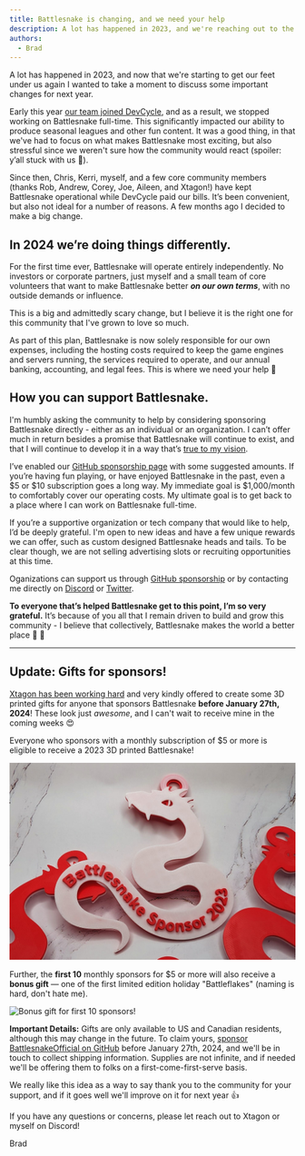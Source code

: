 ```yaml
---
title: Battlesnake is changing, and we need your help
description: A lot has happened in 2023, and we're reaching out to the community to help support a new operating model for Battlesnake in 2024.
authors:
  - Brad
---
```


A lot has happened in 2023, and now that we're starting to get our feet under us again I wanted to take a moment to discuss some important changes for next year.

Early this year [our team joined DevCycle](/blog/2023-03-06-battlesnake-is-joining-devcycle), and as a result, we stopped working on Battlesnake full-time. This significantly impacted our ability to produce seasonal leagues and other fun content. It was a good thing, in that we've had to focus on what makes Battlesnake most exciting, but also stressful since we weren't sure how the community would react (spoiler: y’all stuck with us 💃).

Since then, Chris, Kerri, myself, and a few core community members (thanks Rob, Andrew, Corey, Joe, Aileen, and Xtagon!) have kept Battlesnake operational while DevCycle paid our bills. It’s been convenient, but also not ideal for a number of reasons. A few months ago I decided to make a big change.

<!--truncate-->

## In 2024 we’re doing things differently.

For the first time ever, Battlesnake will operate entirely independently. No investors or corporate partners, just myself and a small team of core volunteers that want to make Battlesnake better _**on our own terms**_, with no outside demands or influence.

This is a big and admittedly scary change, but I believe it is the right one for this community that I've grown to love so much.

As part of this plan, Battlesnake is now solely responsible for our own expenses, including the hosting costs required to keep the game engines and servers running, the services required to operate, and our annual banking, accounting, and legal fees. This is where we need your help 🙂

## How you can support Battlesnake.

I'm humbly asking the community to help by considering sponsoring Battlesnake directly - either as an individual or an organization. I can’t offer much in return besides a promise that Battlesnake will continue to exist, and that I will continue to develop it in a way that’s [true to my vision](https://play.battlesnake.com/mission).

I’ve enabled our [GitHub sponsorship page](https://github.com/sponsors/BattlesnakeOfficial) with some suggested amounts. If you’re having fun playing, or have enjoyed Battlesnake in the past, even a $5 or $10 subscription goes a long way. My immediate goal is $1,000/month to comfortably cover our operating costs. My ultimate goal is to get back to a place where I can work on Battlesnake full-time.

If you’re a supportive organization or tech company that would like to help, I’d be deeply grateful. I'm open to new ideas and have a few unique rewards we can offer, such as custom designed Battlesnake heads and tails. To be clear though, we are not selling advertising slots or recruiting opportunities at this time.

Oganizations can support us through [GitHub sponsorship](https://github.com/sponsors/BattlesnakeOfficial) or by contacting me directly on [Discord](https://play.battlesnake.com/discord) or [Twitter](https://twitter.com/bvanvugt).

**To everyone that’s helped Battlesnake get to this point, I’m so very grateful.** It’s because of you all that I remain driven to build and grow this community - I believe that collectively, Battlesnake makes the world a better place 💜 🐍

---

## Update: Gifts for sponsors!

[Xtagon has been working hard](https://www.instagram.com/p/C0qHDlFryd1/) and very kindly offered to create some 3D printed gifts for anyone that sponsors Battlesnake **before January 27th, 2024**! These look just _awesome_, and I can't wait to receive mine in the coming weeks 😍

Everyone who sponsors with a monthly subscription of $5 or more is eligible to receive a 2023 3D printed Battlesnake!

![Battlesnake sponsor gift](./img/battlesnake-sponsor-gift-2023-small.png)

Further, the **first 10** monthly sponsors for $5 or more will also receive a **bonus gift** &mdash; one of the first limited edition holiday "Battleflakes" (naming is hard, don't hate me).

![Bonus gift for first 10 sponsors!](./img/battlesnake-sponsor-gift-2023-large.png)

**Important Details:** Gifts are only available to US and Canadian residents, although this may change in the future. To claim yours, [sponsor BattlesnakeOfficial on GitHub](https://github.com/sponsors/BattlesnakeOfficial) before January 27th, 2024, and we'll be in touch to collect shipping information. Supplies are not infinite, and if needed we'll be offering them to folks on a first-come-first-serve basis.

We really like this idea as a way to say thank you to the community for your support, and if it goes well we'll improve on it for next year 👍

If you have any questions or concerns, please let reach out to Xtagon or myself on Discord!

Brad
